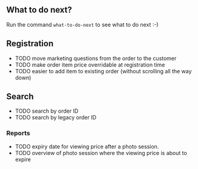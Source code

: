 
## What to do next?
Run the command ```what-to-do-next``` to see what to do next :-)

## Registration
- TODO move marketing questions from the order to the customer
- TODO make order item price overridable at registration time
- TODO easier to add item to existing order (without scrolling all the
  way down)

## Search
- TODO search by order ID
- TODO search by legacy order ID

### Reports
- TODO expiry date for viewing price after a photo session.
- TODO overview of photo session where the viewing price is about to expire

